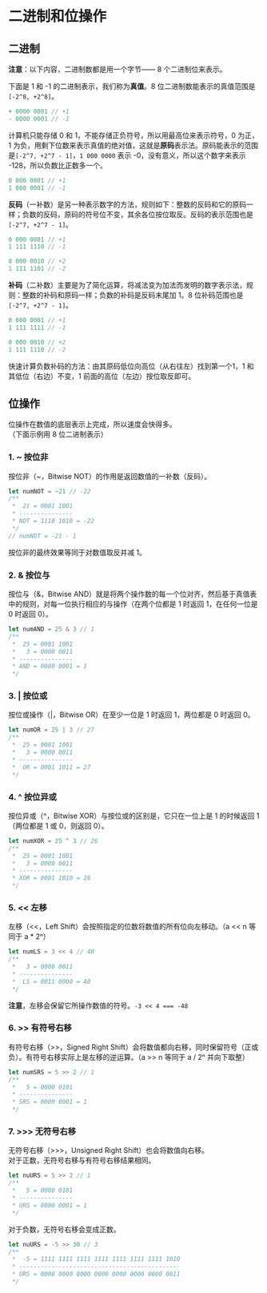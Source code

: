 # 二进制和位操作

## 二进制
**注意**：以下内容，二进制数都是用一个字节—— 8 个二进制位来表示。  

下面是 1 和 -1 的二进制表示，我们称为**真值**。8 位二进制数能表示的真值范围是`[-2^8, +2^8]`。  
```js
+ 0000 0001 // +1
- 0000 0001 // -1
```

计算机只能存储 0 和 1，不能存储正负符号，所以用最高位来表示符号，0 为正，1 为负，用剩下位数来表示真值的绝对值，这就是**原码**表示法。原码能表示的范围是`[-2^7, +2^7 - 1]`，`1 000 0000` 表示 -0，没有意义，所以这个数字来表示 -128，所以负数比正数多一个。    
```js
0 000 0001 // +1
1 000 0001 // -1
```

**反码**（一补数）是另一种表示数字的方法，规则如下：整数的反码和它的原码一样；负数的反码，原码的符号位不变，其余各位按位取反。反码的表示范围也是 `[-2^7, +2^7 - 1]`。  
```js
0 000 0001 // +1
1 111 1110 // -1

0 000 0010 // +2
1 111 1101 // -2
```

**补码**（二补数）主要是为了简化运算，将减法变为加法而发明的数字表示法，规则：整数的补码和原码一样；负数的补码是反码末尾加 1。8 位补码范围也是 `[-2^7, +2^7 - 1]`。  
```js
0 000 0001 // +1
1 111 1111 // -1

0 000 0010 // +2
1 111 1110 // -2
```
快速计算负数补码的方法：由其原码低位向高位（从右往左）找到第一个1，1 和其低位（右边）不变，1 前面的高位（左边）按位取反即可。  




## 位操作
位操作在数值的底层表示上完成，所以速度会快得多。  
（下面示例用 8 位二进制表示）
### 1. ~ 按位非
按位非（~，Bitwise NOT）的作用是返回数值的一补数（反码）。  

```js
let numNOT = ~21 // -22
/**
 *  21 = 0001 1001
 * ---------------
 * NOT = 1110 1010 = -22
 */
// numNOT = -21 - 1
```
按位非的最终效果等同于对数值取反并减 1。  

### 2. & 按位与
按位与（&，Bitwise AND）就是将两个操作数的每一个位对齐，然后基于真值表中的规则，对每一位执行相应的与操作（在两个位都是 1 时返回 1，在任何一位是 0 时返回 0）。  

```js
let numAND = 25 & 3 // 1
/**
 *  25 = 0001 1001
 *   3 = 0000 0011
 * ---------------
 * AND = 0000 0001 = 1
 */
```

### 3. | 按位或
按位或操作（|，Bitwise OR）在至少一位是 1 时返回 1，两位都是 0 时返回 0。
```js
let numOR = 25 | 3 // 27
/**
 *  25 = 0001 1001
 *   3 = 0000 0011
 * ---------------
 *  OR = 0001 1011 = 27
 */
```

### 4. ^ 按位异或
按位异或（^，Bitwise XOR）与按位或的区别是，它只在一位上是 1 的时候返回 1（两位都是 1 或 0，则返回 0）。
```js
let numXOR = 25 ^ 3 // 26
/**
 *  25 = 0001 1001
 *   3 = 0000 0011
 * ---------------
 * XOR = 0001 1010 = 26
 */
```

### 5. << 左移
左移（<<，Left Shift）会按照指定的位数将数值的所有位向左移动。（a << n 等同于 a * 2ⁿ）  
```js
let numLS = 3 << 4 // 48
/**
 *   3 = 0000 0011
 * ---------------
 *  LS = 0011 0000 = 48
 */
```
**注意**，左移会保留它所操作数值的符号。`-3 << 4 === -48`  

### 6. >> 有符号右移
有符号右移（>>，Signed Right Shift）会将数值都向右移，同时保留符号（正或负）。有符号右移实际上是左移的逆运算。（a >> n 等同于 a / 2ⁿ 并向下取整）  
```js
let numSRS = 5 >> 2 // 1
/**
 *   5 = 0000 0101
 * ---------------
 * SRS = 0000 0001 = 1
 */
```

### 7. >>> 无符号右移
无符号右移（>>>，Unsigned Right Shift）也会将数值向右移。  
对于正数，无符号右移与有符号右移结果相同。   
```js
let nuURS = 5 >> 2 // 1
/**
 *   5 = 0000 0101
 * ---------------
 * URS = 0000 0001 = 1
 */
```

对于负数，无符号右移会变成正数。  
```js
let nuURS = -5 >> 30 // 3
/**
 *  -5 = 1111 1111 1111 1111 1111 1111 1111 1010
 * ---------------------------------------------
 * URS = 0000 0000 0000 0000 0000 0000 0000 0011
 */
```